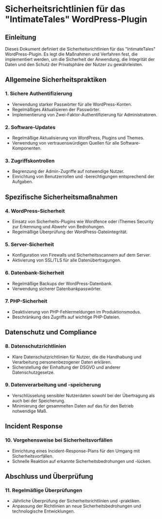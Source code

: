 # Sicherheitsrichtlinien für das "IntimateTales" WordPress-Plugin

## Einleitung

Dieses Dokument definiert die Sicherheitsrichtlinien für das "IntimateTales" WordPress-Plugin. Es legt die Maßnahmen und Verfahren fest, die implementiert werden, um die Sicherheit der Anwendung, die Integrität der Daten und den Schutz der Privatsphäre der Nutzer zu gewährleisten.

## Allgemeine Sicherheitspraktiken

### 1\. Sichere Authentifizierung

- Verwendung starker Passwörter für alle WordPress-Konten.
- Regelmäßiges Aktualisieren der Passwörter.
- Implementierung von Zwei-Faktor-Authentifizierung für Administratoren.

### 2\. Software-Updates

- Regelmäßige Aktualisierung von WordPress, Plugins und Themes.
- Verwendung von vertrauenswürdigen Quellen für alle Software-Komponenten.

### 3\. Zugriffskontrollen

- Begrenzung der Admin-Zugriffe auf notwendige Nutzer.
- Einrichtung von Benutzerrollen und -berechtigungen entsprechend der Aufgaben.

## Spezifische Sicherheitsmaßnahmen

### 4\. WordPress-Sicherheit

- Einsatz von Sicherheits-Plugins wie Wordfence oder iThemes Security zur Erkennung und Abwehr von Bedrohungen.
- Regelmäßige Überprüfung der WordPress-Dateiintegrität.

### 5\. Server-Sicherheit

- Konfiguration von Firewalls und Sicherheitsscannern auf dem Server.
- Aktivierung von SSL/TLS für alle Datenübertragungen.

### 6\. Datenbank-Sicherheit

- Regelmäßige Backups der WordPress-Datenbank.
- Verwendung sicherer Datenbankpasswörter.

### 7\. PHP-Sicherheit

- Deaktivierung von PHP-Fehlermeldungen im Produktionsmodus.
- Beschränkung des Zugriffs auf wichtige PHP-Dateien.

## Datenschutz und Compliance

### 8\. Datenschutzrichtlinien

- Klare Datenschutzrichtlinien für Nutzer, die die Handhabung und Verarbeitung personenbezogener Daten erklären.
- Sicherstellung der Einhaltung der DSGVO und anderer Datenschutzgesetze.

### 9\. Datenverarbeitung und -speicherung

- Verschlüsselung sensibler Nutzerdaten sowohl bei der Übertragung als auch bei der Speicherung.
- Minimierung der gesammelten Daten auf das für den Betrieb notwendige Maß.

## Incident Response

### 10\. Vorgehensweise bei Sicherheitsvorfällen

- Einrichtung eines Incident-Response-Plans für den Umgang mit Sicherheitsvorfällen.
- Schnelle Reaktion auf erkannte Sicherheitsbedrohungen und -lücken.

## Abschluss und Überprüfung

### 11\. Regelmäßige Überprüfungen

- Jährliche Überprüfung der Sicherheitsrichtlinien und -praktiken.
- Anpassung der Richtlinien an neue Sicherheitsbedrohungen und technologische Entwicklungen.